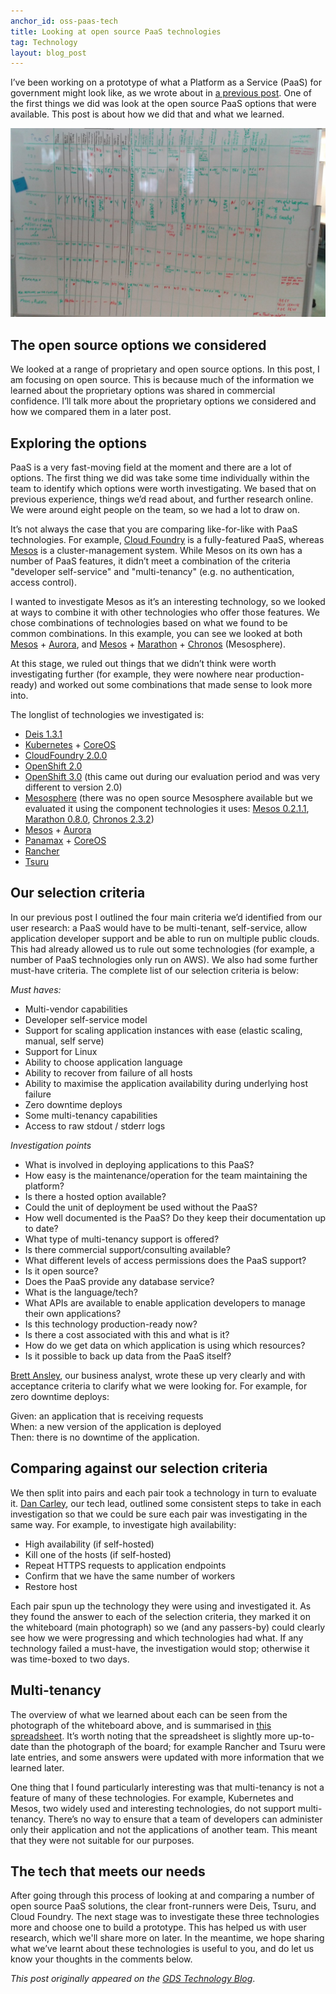 ```yaml
---
anchor_id: oss-paas-tech
title: Looking at open source PaaS technologies
tag: Technology
layout: blog_post
---
```

<p>I’ve been working on a prototype of what a Platform as a Service (PaaS) for
government might look like, as we wrote about in <a
href="https://gds.blog.gov.uk/2015/09/08/building-a-platform-to-host-digital-services/">a
previous post</a>. <span id="more-1257"></span> One of the first things we did
was look at the open source PaaS options that were available. This post is about
how we did that and what we learned.</p>

<img
src="/img/our_whiteboard_comparison.jpg" alt="Comparison table of PaaS" />
<h2>The open source options we considered</h2>
<p>We looked at a range of proprietary and open source options. In this post, I
am focusing on open source. This is because much of the information we learned
about the proprietary options was shared in commercial confidence. I’ll talk
more about the proprietary options we considered and how we compared them in a
later post.</p>
<h2>Exploring the options</h2>
<p>PaaS is a very fast-moving field at the moment and there are a lot of
options. The first thing we did was take some time individually within the team
to identify which options were worth investigating. We based that on previous
experience, things we’d read about, and further research online. We were around
eight people on the team, so we had a lot to draw on.</p>
<p>It’s not always the case that you are comparing like-for-like with PaaS
technologies. For example, <a href="https://www.cloudfoundry.org/">Cloud
Foundry</a> is a fully-featured PaaS, whereas <a
href="http://mesos.apache.org/">Mesos</a> is a cluster-management system. While
Mesos on its own has a number of PaaS features, it didn’t meet a combination of
the criteria "developer self-service" and "multi-tenancy" (e.g. no
authentication, access control).</p>
<p>I wanted to investigate Mesos as it’s an interesting technology, so we looked
at ways to combine it with other technologies who offer those features. We chose
combinations of technologies based on what we found to be common combinations.
In this example, you can see we looked at both <a
href="http://mesos.apache.org/">Mesos</a> + <a
href="http://aurora.apache.org/">Aurora</a>, and <a
href="http://mesos.apache.org/">Mesos</a> + <a
href="https://mesosphere.github.io/marathon/">Marathon</a> + <a
href="https://mesos.github.io/chronos/">Chronos</a> (Mesosphere). </p>
<p>At this stage, we ruled out things that we didn’t think were worth
investigating further (for example, they were nowhere near production-ready) and
worked out some combinations that made sense to look more into. </p>
<p>The longlist of technologies we investigated is:</p>
<ul>
<li><a href="http://deis.io/">Deis 1.3.1</a></li>
<li><a href="http://kubernetes.io/">Kubernetes</a> + <a
href="https://coreos.com/">CoreOS</a></li>
<li><a href="https://www.cloudfoundry.org/">CloudFoundry 2.0.0</a></li>
<li><a href="https://www.openshift.com/">OpenShift 2.0</a></li>
<li><a href="https://www.openshift.com/">OpenShift 3.0</a> (this came out during
our evaluation period and was very different to version 2.0)</li>
<li><a href="https://mesosphere.com/">Mesosphere</a> (there was no open source
Mesosphere available but we evaluated it using the component technologies it
uses: <a href="http://mesos.apache.org/">Mesos 0.2.1.1</a>, <a
href="https://mesosphere.github.io/marathon/">Marathon 0.8.0</a>, <a
href="https://mesos.github.io/chronos/">Chronos 2.3.2</a>)</li>
<li><a href="http://mesos.apache.org/">Mesos</a> + <a
href="http://aurora.apache.org/">Aurora</a></li>
<li><a href="http://panamax.io/">Panamax</a> + <a
href="https://coreos.com/">CoreOS</a></li>
<li><a href="http://rancher.com/">Rancher</a></li>
<li><a href="https://tsuru.io/">Tsuru</a></li>
</ul>
<h2>Our selection criteria</h2>
<p>In our previous post I outlined the four main criteria we’d identified from
our user research: a PaaS would have to be multi-tenant, self-service, allow
application developer support and be able to run on multiple public clouds. This
had already allowed us to rule out some technologies (for example, a number of
PaaS technologies only run on AWS). We also had some further must-have criteria.
The complete list of our selection criteria is below:</p>
<p><em>Must haves:</em></p>
<ul>
<li>Multi-vendor capabilities</li>
<li>Developer self-service model</li>
<li>Support for scaling application instances with ease (elastic scaling,
manual, self serve)</li>
<li>Support for Linux</li>
<li>Ability to choose application language</li>
<li>Ability to recover from failure of all hosts</li>
<li>Ability to maximise the application availability during underlying host
failure</li>
<li>Zero downtime deploys</li>
<li>Some multi-tenancy capabilities</li>
<li>Access to raw stdout / stderr logs</li>
</ul>
<p><em>Investigation points</em></p>
<ul>
<li>What is involved in deploying applications to this PaaS?</li>
<li>How easy is the maintenance/operation for the team maintaining the
platform?</li>
<li>Is there a hosted option available?</li>
<li>Could the unit of deployment be used without the PaaS?</li>
<li>How well documented is the PaaS? Do they keep their documentation up to
date?</li>
<li>What type of multi-tenancy support is offered?</li>
<li>Is there commercial support/consulting available?</li>
<li>What different levels of access permissions does the PaaS support?</li>
<li>Is it open source?</li>
<li>Does the PaaS provide any database service?</li>
<li>What is the language/tech?</li>
<li>What APIs are available to enable application developers to manage their own
applications?</li>
<li>Is this technology production-ready now?</li>
<li>Is there a cost associated with this and what is it?</li>
<li>How do we get data on which application is using which resources?</li>
<li>Is it possible to back up data from the PaaS itself?</li>
</ul>
<p><a href="https://twitter.com/pbansley">Brett Ansley</a>, our business
analyst, wrote these up very clearly and with acceptance criteria to clarify
what we were looking for. For example, for zero downtime deploys:</p>
<p>Given: an application that is receiving requests<br />
When: a new version of the application is deployed<br />
Then: there is no downtime of the application.</p>
<h2>Comparing against our selection criteria</h2>
<p>We then split into pairs and each pair took a technology in turn to evaluate
it. <a href="https://twitter.com/dancarley">Dan Carley</a>, our tech lead,
outlined some consistent steps to take in each investigation so that we could be
sure each pair was investigating in the same way. For example, to investigate
high availability:</p>
<ul>
<li>High availability (if self-hosted)</li>
<li>Kill one of the hosts (if self-hosted)</li>
<li>Repeat HTTPS requests to application endpoints</li>
<li>Confirm that we have the same number of workers</li>
<li>Restore host</li>
</ul>
<p>Each pair spun up the technology they were using and investigated it. As they
found the answer to each of the selection criteria, they marked it on the
whiteboard (main photograph) so we (and any passers-by) could clearly see how we
were progressing and which technologies had what. If any technology failed a
must-have, the investigation would stop; otherwise it was time-boxed to two
days.</p>
<h2>Multi-tenancy</h2>
<p>The overview of what we learned about each can be seen from the photograph of
the whiteboard above, and is summarised in <a
href="https://gdstechnology.blog.gov.uk/wp-content/uploads/sites/31/2015/10/Consolidated-evalution-of-PaaS-Technologies-Sheet1-1.csv">this
spreadsheet</a>. It’s worth noting that the spreadsheet is slightly more
up-to-date than the photograph of the board; for example Rancher and Tsuru were
late entries, and some answers were updated with more information that we
learned later.</p>
<p>One thing that I found particularly interesting was that multi-tenancy is not
a feature of many of these technologies. For example, Kubernetes and Mesos, two
widely used and interesting technologies, do not support multi-tenancy. There’s
no way to ensure that a team of developers can administer only their application
and not the applications of another team. This meant that they were not suitable
for our purposes.</p>
<h2>The tech that meets our needs</h2>
<p>After going through this process of looking at and comparing a number of open
source PaaS solutions, the clear front-runners were Deis, Tsuru, and Cloud
Foundry. The next stage was to investigate these three technologies more and
choose one to build a prototype. This has helped us with user research, which
we'll share more on later. In the meantime, we hope sharing what we’ve learnt
about these technologies is useful to you, and do let us know your thoughts in
the comments below.</p>

*This post originally appeared on the [GDS Technology
Blog](https://gdstechnology.blog.gov.uk/2015/10/27/looking-at-open-source-paas-technologies/)*.
